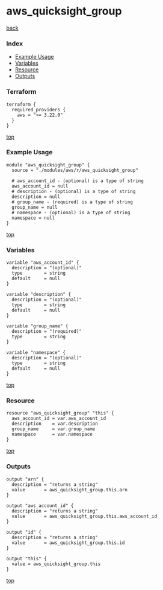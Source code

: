 # aws_quicksight_group

[back](../aws.md)

### Index

- [Example Usage](#example-usage)
- [Variables](#variables)
- [Resource](#resource)
- [Outputs](#outputs)

### Terraform

```hcl
terraform {
  required_providers {
    aws = ">= 3.22.0"
  }
}
```

[top](#index)

### Example Usage

```hcl
module "aws_quicksight_group" {
  source = "./modules/aws/r/aws_quicksight_group"

  # aws_account_id - (optional) is a type of string
  aws_account_id = null
  # description - (optional) is a type of string
  description = null
  # group_name - (required) is a type of string
  group_name = null
  # namespace - (optional) is a type of string
  namespace = null
}
```

[top](#index)

### Variables

```hcl
variable "aws_account_id" {
  description = "(optional)"
  type        = string
  default     = null
}

variable "description" {
  description = "(optional)"
  type        = string
  default     = null
}

variable "group_name" {
  description = "(required)"
  type        = string
}

variable "namespace" {
  description = "(optional)"
  type        = string
  default     = null
}
```

[top](#index)

### Resource

```hcl
resource "aws_quicksight_group" "this" {
  aws_account_id = var.aws_account_id
  description    = var.description
  group_name     = var.group_name
  namespace      = var.namespace
}
```

[top](#index)

### Outputs

```hcl
output "arn" {
  description = "returns a string"
  value       = aws_quicksight_group.this.arn
}

output "aws_account_id" {
  description = "returns a string"
  value       = aws_quicksight_group.this.aws_account_id
}

output "id" {
  description = "returns a string"
  value       = aws_quicksight_group.this.id
}

output "this" {
  value = aws_quicksight_group.this
}
```

[top](#index)